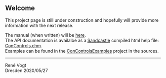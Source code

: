 ## Welcome

This project page is still under construction and hopefully will provide more information with the next release.

The manual (when written) will be [here](Manual.md).  
The API documentation is availalbe as a [Sandcastle](https://github.com/EWSoftware/SHFB) compiled html help file: [ConControls.chm](api/ConControls.chm).  
Examples can be found in the [ConControlsExamples](https://github.com/ReneVogt/ConControls/tree/master/Sources/ConControlsExamples) project in the sources.

---
Ren&eacute; Vogt  
Dresden 2020/05/27